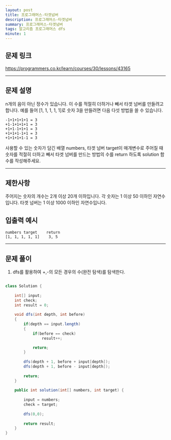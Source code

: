 ```yaml
---
layout: post
title: 프로그래머스-타겟넘버
description: 프로그래머스-타겟넘버
summary: 프로그래머스-타겟넘버
tags: 알고리즘 프로그래머스 dfs
minute: 1
---
```


## 문제 링크

https://programmers.co.kr/learn/courses/30/lessons/43165

---

## 문제 설명

n개의 음이 아닌 정수가 있습니다. 이 수를 적절히 더하거나 빼서 타겟 넘버를 만들려고 합니다. 예를 들어 [1, 1, 1, 1, 1]로 숫자 3을 만들려면 다음 다섯 방법을 쓸 수 있습니다.

```
-1+1+1+1+1 = 3
+1-1+1+1+1 = 3
+1+1-1+1+1 = 3
+1+1+1-1+1 = 3
+1+1+1+1-1 = 3
```

사용할 수 있는 숫자가 담긴 배열 numbers, 타겟 넘버 target이 매개변수로 주어질 때 숫자를 적절히 더하고 빼서 타겟 넘버를 만드는 방법의 수를 return 하도록 solution 함수를 작성해주세요.

---

## 제한사항

주어지는 숫자의 개수는 2개 이상 20개 이하입니다.
각 숫자는 1 이상 50 이하인 자연수입니다.
타겟 넘버는 1 이상 1000 이하인 자연수입니다.



## 입출력 예시

```
numbers	target	  return
[1, 1, 1, 1, 1]	   3, 5

```

---


## 문제 풀이

1. dfs를 활용하여 +,-의 모든 경우의 수(완전 탐색)를 탐색한다.

```java

class Solution {
    
    int[] input;
    int check;
    int result = 0;
    
    void dfs(int depth, int before)
    {
        if(depth == input.length)
        {
            if(before == check)
                result++;

            return;
        }
        
        dfs(depth + 1, before + input[depth]);
        dfs(depth + 1, before - input[depth]);
        
        return;
    }
    
    public int solution(int[] numbers, int target) {
        
        input = numbers;
        check = target;
        
        dfs(0,0);
        
        return result;
    }
}

```
